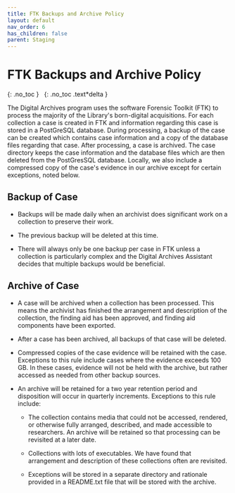 ```yaml
---
title: FTK Backups and Archive Policy
layout: default
nav_order: 6
has_children: false
parent: Staging
---
```


# FTK Backups and Archive Policy
{: .no_toc }
&nbsp;
{: .no_toc .text*delta }

The Digital Archives program uses the software Forensic Toolkit (FTK) to
process the majority of the Library's born-digital acquisitions. For
each collection a case is created in FTK and information regarding this
case is stored in a PostGreSQL database. During processing, a backup of
the case can be created which contains case information and a copy of
the database files regarding that case. After processing, a case is
archived. The case directory keeps the case information and the database files which
are then deleted from the PostGresSQL database. Locally, we also include
a compressed copy of the case's evidence in our archive except for
certain exceptions, noted below.

## Backup of Case

*   Backups will be made daily when an archivist does significant work
     on a collection to preserve their work.

*   The previous backup will be deleted at this time.

*   There will always only be one backup per case in FTK unless a
     collection is particularly complex and the Digital Archives Assistant
     decides that multiple backups would be beneficial.

## Archive of Case

*   A case will be archived when a collection has been processed. This
     means the archivist has finished the arrangement and description
     of the collection, the finding aid has been approved, and finding aid
     components have been exported.

*   After a case has been archived, all backups of that case will be
     deleted.

*   Compressed copies of the case evidence will be retained with the
     case. Exceptions to this rule include cases where the evidence
     exceeds 100 GB. In these cases, evidence will not be held with the
     archive, but rather accessed as needed from other backup sources.

*   An archive will be retained for a two year retention period and
     disposition will occur in quarterly increments. Exceptions to this
     rule include:

    *   The collection contains media that could not be accessed,
         rendered, or otherwise fully arranged, described, and made
         accessible to researchers. An archive will be retained so that
         processing can be revisited at a later date.

    *  Collections with lots of executables. We have found
         that arrangement and description of these collections often
         are revisited.

    *   Exceptions will be stored in a separate directory and
         rationale provided in a README.txt file that will be stored
         with the archive.
